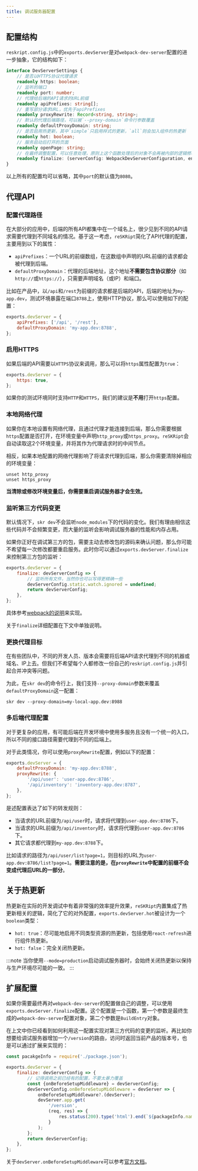 ```yaml
---
title: 调试服务器配置
---
```


## 配置结构

`reskript.config.js`中的`exports.devServer`是对`webpack-dev-server`配置的进一步抽象，它的结构如下：

```ts
interface DevServerSettings {
    // 是否以HTTPS协议代理请求
    readonly https: boolean;
    // 监听的端口
    readonly port: number;
    // 代理给后端的API请求的URL前缀
    readonly apiPrefixes: string[];
    // 重写部分请求URL，优先于apiPrefixes
    readonly proxyRewrite: Record<string, string>;
    // 默认的代理后端路径，可以被`--proxy-domain`命令行参数覆盖
    readonly defaultProxyDomain: string;
    // 是否启用热更新，其中`simple`只启用样式的更新，`all`则会加入组件的热更新
    readonly hot: boolean;
    // 服务启动后打开的页面
    readonly openPage: string;
    // 在最终调整配置，可以任意处理，原则上这个函数处理后的对象不会再被内部的逻辑修改
    readonly finalize: (serverConfig: WebpackDevServerConfiguration, env: BuildEntry) => WebpackDevServerConfiguration;
}
```

以上所有的配置均可以省略，其中`port`的默认值为`8080`。

## 代理API

### 配置代理路径

在大部分的应用中，后端的所有API都集中在一个域名上，很少见到不同的API请求需要代理到不同域名的情况。基于这一考虑，`reSKRipt`简化了API代理的配置，主要用到以下的属性：

- `apiPrefixes`：一个URL的前缀数组，在这数组中声明的URL前缀的请求都会被代理到后端。
- `defaultProxyDomain`：代理的后端地址，这个地址**不需要包含协议部分**（如`http://`或`https://`），只需要声明域名（或IP）和端口。

比如在产品中，以`/api`和`/rest`为前缀的请求都是后端的API，后端的地址为`my-app.dev`，测试环境暴露在端口`8788`上，使用HTTP协议，那么可以使用如下的配置：

```js
exports.devServer = {
    apiPrefixes: ['/api', '/rest'],
    defaultProxyDomain: 'my-app.dev:8788',
};
```

### 启用HTTPS

如果后端的API需要以`HTTPS`协议来调用，那么可以将`https`属性配置为`true`：

```js
exports.devServer = {
    https: true,
};
```

如果你的测试环境同时支持`HTTP`和`HTTPS`，我们的建议是**不用**打开`https`配置。

### 本地网络代理

如果你在本地设置有网络代理，且通过代理才能连接到后端，那么你需要根据`https`配置是否打开，在环境变量中声明`http_proxy`或`https_proxy`。`reSKRipt`会自动读取这2个环境变量，并将其作为代理请求时的中间节点。

相反，如果本地配置的网络代理影响了将请求代理到后端，那么你需要清除掉相应的环境变量：

```shell
unset http_proxy
unset https_proxy
```

**当清除或修改环境变量后，你需要重启调试服务器才会生效。**

### 监听第三方代码变更

默认情况下，`skr dev`不会监听`node_modules`下的代码的变化。我们有理由相信这些代码并不会频繁变更，而大量的监听会影响调试服务器的性能和内存占用。

如果你正好在调试第三方的包，需要主动去修改包的源码来确认问题，那么你可能不希望每一次修改都要重启服务。此时你可以通过`exports.devServer.finalize`来控制第三方包的监听：

```js
exports.devServer = {
    finalize: devServerConfig => {
        // 监听所有文件，当然你也可以写得更精确一些
        devServerConfig.static.watch.ignored = undefined;
        return devServerConfig;
    },
};
```

具体参考[webpack的说明](https://webpack.js.org/configuration/dev-server/#watch)来实现。

关于`finalize`详细配置在下文中单独说明。

### 更换代理目标

在有些团队中，不同的开发人员、版本会需要将后端API请求代理到不同的机器或域名、IP上去。但我们不希望每个人都修改一份自己的`reskript.config.js`并引起合并冲突等问题。

为此，在`skr dev`的命令行上，我们支持`--proxy-domain`参数来覆盖`defaultProxyDomain`这一配置：

```shell
skr dev --proxy-domain=my-local-app.dev:8988
```

### 多后端代理配置

对于更复杂的应用，有可能后端在开发环境中使用多服务且没有一个统一的入口，所以不同的接口路径需要代理到不同的后端上。

对于此类情况，你可以使用`proxyRewrite`配置，例如以下的配置：

```js
exports.devServer = {
    defaultProxyDomain: 'my-app.dev:8788',
    proxyRewrite: {
        '/api/user': 'user-app.dev:8786',
        '/api/inventory': 'inventory-app.dev:8787',
    },
};
```

是述配置表达了如下的转发规则：

- 当请求的URL前缀为`/api/user`时，请求将代理到`user-app.dev:8786`下。
- 当请求的URL前缀为`/api/inventory`时，请求将代理到`user-app.dev:8786`下。
- 其它请求都代理到`my-app.dev:8788`下。

比如请求的路径为`/api/user/list?page=1`，则目标的URL为`user-app.dev:8786/list?page=1`。**需要注意的是，在`proxyRewrite`中配置的前缀不会变成代理后URL的一部分**。

## 关于热更新

热更新在实际的开发调试中有着非常强的效率提升效果，`reSKRipt`内置集成了热更新相关的逻辑，简化了它的对外配置，`exports.devServer.hot`被设计为一个`boolean`类型：

- `hot: true`：尽可能地启用不同类型资源的热更新，包括使用`react-refresh`进行组件热更新。
- `hot: false`：完全关闭热更新。

:::note
当你使用`--mode=production`启动调试服务器时，会始终关闭热更新以保持与生产环境尽可能的一致。
:::

## 扩展配置

如果你需要最终再对`webpack-dev-server`的配置做自己的调整，可以使用`exports.devServer.finalize`配置。这个配置是一个函数，第一个参数是最终生成的`webpack-dev-server`配置对象，第二个参数是`BuildEntry`对象。

在上文中你已经看到如何利用这一配置实现对第三方代码的变更的监听。再比如你想要给调试服务器增加一个`/version`的路由，访问时返回当前产品的版本号，也是可以通过扩展来实现的：

```js
const pacakgeInfo = require('./package.json');

exports.devServer = {
    finalize: devServerConfig => {
        // 记得调用之前已经有的配置，不要太暴力覆盖
        const {onBeforeSetupMiddleware} = devServerConfig;
        devServerConfig.onBeforeSetupMiddleware = devServer => {
            onBeforeSetupMiddleware?.(devServer);
            devServer.app.get(
                '/version',
                (req, res) => {
                    res.status(200).type('html').end(`${packageInfo.name}@${packageInfo.version}`);
                }
            );
        };
        return devServerConfig;
    },
};
```

关于`devServer.onBeforeSetupMiddleware`可以参考[官方文档](https://webpack.js.org/configuration/dev-server/#devserverbefore)。
